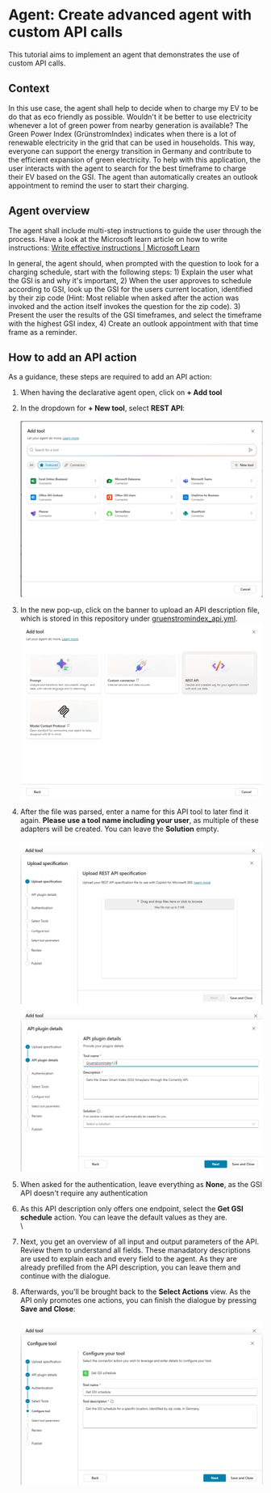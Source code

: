 # Agent: Create advanced agent with custom API calls

This tutorial aims to implement an agent that demonstrates the use of custom API calls.

## Context

In this use case, the agent shall help to decide when to charge my EV to be do that as eco friendly as possible.
Wouldn't it be better to use electricity whenever a lot of green power from nearby generation is available? The Green Power Index (GrünstromIndex) indicates when there is a lot of renewable electricity in the grid that can be used in households. This way, everyone can support the energy transition in Germany and contribute to the efficient expansion of green electricity.
To help with this application, the user interacts with the agent to search for the best timeframe to charge their EV based on the GSI. The agent than automatically creates an outlook appointment to remind the user to start their charging.

## Agent overview

The agent shall include multi-step instructions to guide the user through the process. Have a look at the Microsoft learn article on how to write instructions: [Write effective instructions | Microsoft Learn](https://learn.microsoft.com/en-us/microsoft-365-copilot/extensibility/declarative-agent-instructions#step-by-step-instructions)

In general, the agent should, when prompted with the question to look for a charging schedule, start with the following steps: 1) Explain the user what the GSI is and why it's important, 2) When the user approves to schedule according to GSI, look up the GSI for the users current location, identified by their zip code (Hint: Most reliable when asked after the action was invoked and the action itself invokes the question for the zip code). 3) Present the user the results of the GSI timeframes, and select the timeframe with the highest GSI index, 4) Create an outlook appointment with that time frame as a reminder.

## How to add an API action

As a guidance, these steps are required to add an API action:

1. When having the declarative agent open, click on **+ Add tool**
2. In the dropdown for **+ New tool**, select **REST API**:
\
\
![Add a REST API Action](media/GSI1.png)

4. In the new pop-up, click on the banner to upload an API description file, which is stored in this repository under [gruenstromindex_api.yml](gruenstromindex_api.yml).
![Add a REST API Action](media/GSI2.png)
6. After the file was parsed, enter a name for this API tool to later find it again. **Please use a tool name including your user**, as multiple of these adapters will be created. You can leave the **Solution** empty.
\
\
![API action overview](media/GSI3.png)
![API action overview](media/GSI4.png)
7. When asked for the authentication, leave everything as **None**, as the GSI API doesn't require any authentication
8. As this API description only offers one endpoint, select the **Get GSI schedule** action. You can leave the default values as they are.
\
\
9. Next, you get an overview of all input and output parameters of the API. Review them to understand all fields. These manadatory descriptions are used to explain each and every field to the agent. As they are already prefilled from the API description, you can leave them and continue with the dialogue.
10. Afterwards, you'll be brought back to the **Select Actions** view. As the API only promotes one actions, you can finish the dialogue by pressing **Save and Close**:
\
\
![Action overview](media/GSI5.png)
